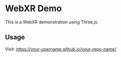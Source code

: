 # WebXR Demo

This is a WebXR demonstration using Three.js.

## Usage
Visit: https://your-username.github.io/your-repo-name/ 
